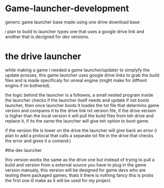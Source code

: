 # Game-launcher-development
generic game launcher base made using one drive download base

i plan to build to launcher types one that uses a google drive link and another that is decigned for dev versions.

# the drive launcher
while making a game i needed a game launcher/updater to simplyfy the update prosses, this game launcher uses google drive links to grab the build files and is made specificaly for unreal engine (might make for diffrent engins if im bothered).

the logic behind the launcher is a followes, a small nested program inside the launcher checks if the launcher itself needs and update if not boots launcher, then once launcher boots it loades the txt file that determins game version and compares it to the drive link txt version file, if the drive version is higher than the local version it will pull the build files from teh drive and replace it, if its the same the launcher will give teh option to boot game.

if the version file is lower on the drive the launcher will give back an error (i plan to add a protocal that calls a separate txt file in the drive that checks the error and gives it a comand.)

#the dev launcher

this version works the same as the drive one but instead of trying to pull a build and version from a external source you have to plug in the game version manualy, this version will be designed for game devs who are testing there packaged games, thats it there is nothing fancy this is probs the first one ill make as it will be used for my project.
